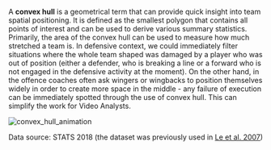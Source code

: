 A **convex hull** is a geometrical term that can provide quick insight into team spatial positioning. It is defined as the smallest polygon that contains all points of interest and can be used to derive various summary statistics. Primarily, the area of the convex hull can be used to measure how much stretched a team is. In defensive context, we could immediately filter situations where the whole team shaped was damaged by a player who was out of position (either a defender, who is breaking a line or a forward who is not engaged in the defensive activity at the moment). On the other hand, in the offence coaches often ask wingers or wingbacks to position themselves widely in order to create more space in the middle - any failure of execution can be immediately spotted through the use of convex hull. This can simplify the work for Video Analysts.

![convex_hull_animation](https://github.com/KubaMichalczyk/Tracking-Data/blob/master/convex_hull_animation.gif)

Data source: STATS 2018 (the dataset was previously used in [Le et al. 2007](https://arxiv.org/pdf/1703.03121.pdf))

